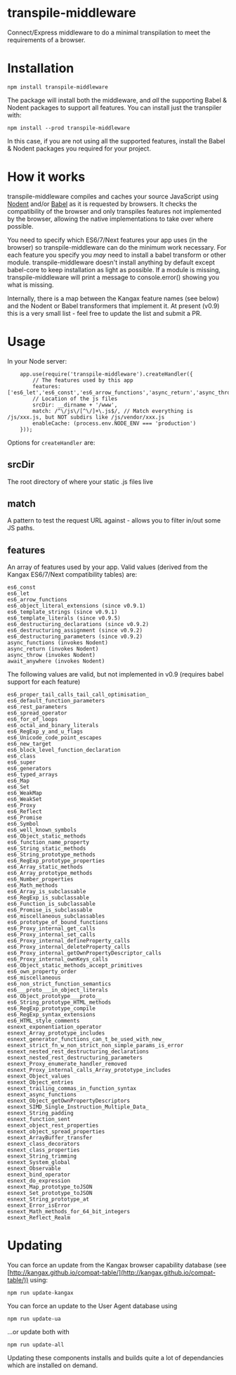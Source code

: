 transpile-middleware
============

Connect/Express middleware to do a minimal transpilation to meet the requirements of a browser.

Installation
============

	npm install transpile-middleware

The package will install both the middleware, and _all_ the supporting Babel & Nodent packages to support all features. You can install just the transpiler with:

	npm install --prod transpile-middleware
	
In this case, if you are not using all the supported features, install the Babel & Nodent packages you required for your project.

How it works
=====
transpile-middleware compiles and caches your source JavaScript using [Nodent](http://nodent.mailed.me.uk) and/or [Babel](http://babeljs.io) as it is requested by browsers. It checks the compatibility of the browser and only transpiles features not implemented by the browser, allowing the native implementations to take over where possible.

You need to specify which ES6/7/Next features your app uses (in the browser) so transpile-middleware can do the minimum work necessary. For each feature you specify you _may_ need to install a babel transform or other module. transpile-middleware doesn't install anything by default except babel-core to keep installation as light as possible. If a module is missing, transpile-middleware will print a message to console.error() showing you what is missing.

Internally, there is a map between the Kangax feature names (see below) and the Nodent or Babel transformers that implement it. At present (v0.9) this is a very small list - feel free to update the list and submit a PR.

Usage
=====

In your Node server:

		app.use(require('transpile-middleware').createHandler({
		    // The features used by this app
		    features: ['es6_let','es6_const','es6_arrow_functions','async_return','async_throw','await_anywhere'],
		    // Location of the js files
            srcDir: __dirname + '/www',
            match: /^\/js\/[^\/]+\.js$/, // Match everything is /js/xxx.js, but NOT subdirs like /js/vendor/xxx.js
            enableCache: (process.env.NODE_ENV === 'production')
        }));

Options for `createHandler` are:

srcDir
-----
The root directory of where your static .js files live

match
-----
A pattern to test the request URL against - allows you to filter in/out some JS paths.

features
--------
An array of features used by your app. Valid values (derived from the Kangax ES6/7/Next compatibility tables) are:

	es6_const
	es6_let
	es6_arrow_functions
	es6_object_literal_extensions (since v0.9.1)
	es6_template_strings (since v0.9.1)
	es6_template_literals (since v0.9.5)
	es6_destructuring_declarations (since v0.9.2)
	es6_destructuring_assignment (since v0.9.2)
	es6_destructuring_parameters (since v0.9.2)
	async_functions (invokes Nodent)
	async_return (invokes Nodent)
	async_throw (invokes Nodent)
	await_anywhere (invokes Nodent)


The following values are valid, but not implemented in v0.9 (requires babel support for each feature)

	es6_proper_tail_calls_tail_call_optimisation_
	es6_default_function_parameters
	es6_rest_parameters
	es6_spread_operator
	es6_for_of_loops
	es6_octal_and_binary_literals
	es6_RegExp_y_and_u_flags
	es6_Unicode_code_point_escapes
	es6_new_target
	es6_block_level_function_declaration
	es6_class
	es6_super
	es6_generators
	es6_typed_arrays
	es6_Map
	es6_Set
	es6_WeakMap
	es6_WeakSet
	es6_Proxy
	es6_Reflect
	es6_Promise
	es6_Symbol
	es6_well_known_symbols
	es6_Object_static_methods
	es6_function_name_property
	es6_String_static_methods
	es6_String_prototype_methods
	es6_RegExp_prototype_properties
	es6_Array_static_methods
	es6_Array_prototype_methods
	es6_Number_properties
	es6_Math_methods
	es6_Array_is_subclassable
	es6_RegExp_is_subclassable
	es6_Function_is_subclassable
	es6_Promise_is_subclassable
	es6_miscellaneous_subclassables
	es6_prototype_of_bound_functions
	es6_Proxy_internal_get_calls
	es6_Proxy_internal_set_calls
	es6_Proxy_internal_defineProperty_calls
	es6_Proxy_internal_deleteProperty_calls
	es6_Proxy_internal_getOwnPropertyDescriptor_calls
	es6_Proxy_internal_ownKeys_calls
	es6_Object_static_methods_accept_primitives
	es6_own_property_order
	es6_miscellaneous
	es6_non_strict_function_semantics
	es6___proto___in_object_literals
	es6_Object_prototype___proto__
	es6_String_prototype_HTML_methods
	es6_RegExp_prototype_compile
	es6_RegExp_syntax_extensions
	es6_HTML_style_comments
	esnext_exponentiation_operator
	esnext_Array_prototype_includes
	esnext_generator_functions_can_t_be_used_with_new_
	esnext_strict_fn_w_non_strict_non_simple_params_is_error
	esnext_nested_rest_destructuring_declarations
	esnext_nested_rest_destructuring_parameters
	esnext_Proxy_enumerate_handler_removed
	esnext_Proxy_internal_calls_Array_prototype_includes
	esnext_Object_values
	esnext_Object_entries
	esnext_trailing_commas_in_function_syntax
	esnext_async_functions
	esnext_Object_getOwnPropertyDescriptors
	esnext_SIMD_Single_Instruction_Multiple_Data_
	esnext_String_padding
	esnext_function_sent
	esnext_object_rest_properties
	esnext_object_spread_properties
	esnext_ArrayBuffer_transfer
	esnext_class_decorators
	esnext_class_properties
	esnext_String_trimming
	esnext_System_global
	esnext_Observable
	esnext_bind_operator
	esnext_do_expression
	esnext_Map_prototype_toJSON
	esnext_Set_prototype_toJSON
	esnext_String_prototype_at
	esnext_Error_isError
	esnext_Math_methods_for_64_bit_integers
	esnext_Reflect_Realm

Updating
========

You can force an update from the Kangax browser capability database (see [http://kangax.github.io/compat-table/](http://kangax.github.io/compat-table/)) using:

	npm run update-kangax
	
You can force an update to the User Agent database using 

	npm run update-ua
	
...or update both with

	npm run update-all
	
Updating these components installs and builds quite a lot of dependancies which are installed on demand.